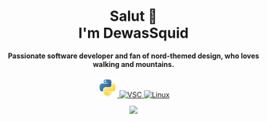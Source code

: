 <h1 align="center">Salut 🥖<br>I'm DewasSquid</h1>
<h4 align="center">Passionate software developer and fan of nord-themed design, who loves walking and mountains.</h4>

<p align="center">
  <a href="https://www.python.org" target="_blank"> <img src="https://raw.githubusercontent.com/devicons/devicon/master/icons/python/python-original.svg" alt="python" width="40" height="40"/> </a>
  <a href="https://code.visualstudio.com" target="_blank"> <img src="https://upload.wikimedia.org/wikipedia/commons/9/9a/Visual_Studio_Code_1.35_icon.svg" alt="VSC" width="40" height="40"/> </a>
  <a href="https://ubuntu.com" target="_blank"> <img src="https://upload.wikimedia.org/wikipedia/commons/3/3f/Fedora_logo.svg" alt="Linux" width="40" height="40"/> </a>
</p>

<p align="center">
  <a href="https://wakatime.com/@DewasSquid"><img src="https://github-readme-stats.vercel.app/api/wakatime?username=DewasSquid&theme=calm&hide_border=true&border_radius=0&hide_title=true&langs_count=5&layout=compact&hide=json,text,html,css"></a>
</p>
